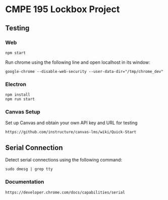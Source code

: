 # CMPE 195 Lockbox Project


## Testing
### Web
```
npm start
```
Run chrome using the following line and open localhost in its window:
```
google-chrome --disable-web-security --user-data-dir="/tmp/chrome_dev"

```
### Electron
```
npm install
npm run start
```

### Canvas Setup
Set up Canvas and obtain your own API key and URL for testing
```
https://github.com/instructure/canvas-lms/wiki/Quick-Start
```

## Serial Connection
Detect serial connections using the following command:
```
sudo dmesg | grep tty
```
### Documentation
```
https://developer.chrome.com/docs/capabilities/serial
```